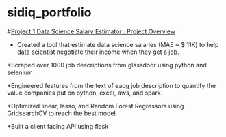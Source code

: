 # sidiq_portfolio
#[Project 1 Data Science Salary Estimator : Project Overview](https://drealskit.github.io/sidiq_portfolio/)

* Created a tool that estimate data science salaries (MAE ~ $ 11K) to help data scientist negotiate their income when they get a job.

*Scraped over 1000 job descriptions from glassdoor using python and selenium

*Engineered features from the text of eacg job description to quantify the value companies put on python, excel, aws, and spark.

*Optimized linear, lasso, and Random Forest Regressors using GridsearchCV to reach the best model.

*Built a client facing API using flask 
